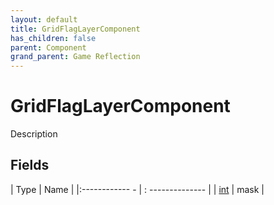 ```yaml
---
layout: default
title: GridFlagLayerComponent
has_children: false
parent: Component
grand_parent: Game Reflection
---
```

# GridFlagLayerComponent
Description 

## Fields
| Type | Name |
|:------------ - | : -------------- |
| [int](game-reflection/enums/int.md) | mask |
